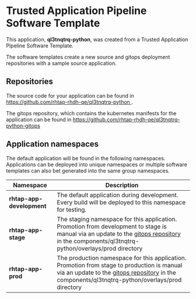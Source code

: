 # Trusted Application Pipeline Software Template

This application, **ql3tnqtrq-python**, was created from a Trusted Application Pipeline Software Template.

The software templates create a new source and gitops deployment repositories with a sample source application. 

## Repositories

The source code for your application can be found in [https://github.com/rhtap-rhdh-qe/ql3tnqtrq-python ](https://github.com/rhtap-rhdh-qe/ql3tnqtrq-python ).
 
The gitops repository, which contains the kubernetes manifests for the application can be found in 
[https://github.com/rhtap-rhdh-qe/ql3tnqtrq-python-gitops ](https://github.com/rhtap-rhdh-qe/ql3tnqtrq-python-gitops ) 

## Application namespaces 

The default application will be found in the following namespaces. Applications can be deployed into unique namespaces or multiple software templates can also bet generated into the same group namespaces.  

|  Namespace   |  Description   |  
| -------- | -------- |   
| **rhtap-app-development** | The default application during development. Every build will be deployed to this namespace for testing. | 
| **rhtap-app-stage** | The staging namespace for this application. Promotion from development to stage is manual via an update to the [gitops repository](https://github.com/rhtap-rhdh-qe/ql3tnqtrq-python-gitops ) in the components/ql3tnqtrq-python/overlays/prod directory |  
| **rhtap-app-prod** | The production namespace for this application. Promotion from stage to production is manual via an update to the [gitops repository](https://github.com/rhtap-rhdh-qe/ql3tnqtrq-python-gitops ) in the components/ql3tnqtrq-python/overlays/prod directory | 